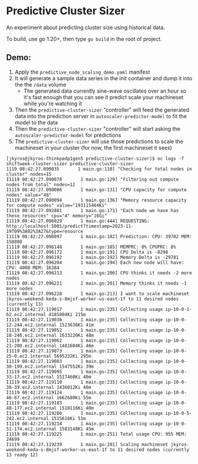 # Predictive Cluster Sizer

An experiment about predicting cluster size using historical data.

To build, use go 1.20+, then type `go build` in the root of project.

## Demo:

1. Apply the `predictive_node_scaling_demo.yaml` manifest
2. It will generate a sample data series in the init container and dump it into the the `/data` volume
    - The generated data currently sine-wave oscillates over an hour so it's fast enough that you can see it predict scale your machineset while you're watching it
3. Then the `predictive-cluster-sizer` "controller" will feed the generated data into the prediction server in `autoscaler-predictor-model` to fit the model to the data
4. Then the `predictive-cluster-sizer` "controller" will start asking the `autoscaler-predictor-model` for predictions
5. The `predictive-cluster-sizer` will use those predictions to scale the machineset in your cluster (for now, the first machineset it sees) 

```
[jkyros@jkyros-thinkpadp1gen5 predictive-cluster-sizer]$ oc logs -f shiftweek-cluster-sizer predictive-cluster-sizer
1119 08:42:27.090035       1 main.go:110] "Checking for total nodes in cluster" nodes=15
I1119 08:42:27.090078       1 main.go:129] "Filtering out compute nodes from total" nodes=12
I1119 08:42:27.090086       1 main.go:131] "CPU capacity for compute nodes" value="48"
I1119 08:42:27.090094       1 main.go:136] "Memory resource capacity for compute nodes" value="193115464Ki"
I1119 08:42:27.092881       1 main.go:171] "Each node we have has these resources" cpu="4" memory="16Gi"
I1119 08:42:27.096029       1 main.go:444] REQUESTING: http://localhost:5001/predict?timestamp=2023-11-19T09%3A02%3A27&type=resource
I1119 08:42:27.096097       1 main.go:182] Prediction: CPU: 39702 MEM: 158808
I1119 08:42:27.096148       1 main.go:185] MEMPRC: 0% CPUPRC: 0%	
I1119 08:42:27.096172       1 main.go:191] CPU Delta is -8298
I1119 08:42:27.096192       1 main.go:192] Memory Delta is -29781
I1119 08:42:27.096204       1 main.go:194] Each new node will have: CPU: 4000 MEM: 16384
I1119 08:42:27.096213       1 main.go:200] CPU thinks it needs -2 more nodes 
I1119 08:42:27.096221       1 main.go:201] Memory thinks it needs -1 more nodes
I1119 08:42:27.096228       1 main.go:213] I want to scale machineset jkyros-weekend-keda-s-8mjsf-worker-us-east-1f to 11 desired nodes (currently 13)
I1119 08:42:27.119017       1 main.go:235] Collecting usage ip-10-0-1-62.ec2.internal 4185804Ki 215m
I1119 08:42:27.119036       1 main.go:235] Collecting usage ip-10-0-12-244.ec2.internal 1523636Ki 41m
I1119 08:42:27.119052       1 main.go:235] Collecting usage ip-10-0-18-246.ec2.internal 1633220Ki 48m
I1119 08:42:27.119062       1 main.go:235] Collecting usage ip-10-0-21-208.ec2.internal 1481604Ki 46m
I1119 08:42:27.119073       1 main.go:235] Collecting usage ip-10-0-25-0.ec2.internal 5695232Ki 295m
I1119 08:42:27.119083       1 main.go:235] Collecting usage ip-10-0-30-199.ec2.internal 1547552Ki 39m
I1119 08:42:27.119095       1 main.go:235] Collecting usage ip-10-0-33-17.ec2.internal 1517460Ki 40m
I1119 08:42:27.119110       1 main.go:235] Collecting usage ip-10-0-38-39.ec2.internal 1436012Ki 40m
I1119 08:42:27.119124       1 main.go:235] Collecting usage ip-10-0-46-87.ec2.internal 1662680Ki 55m
I1119 08:42:27.119183       1 main.go:235] Collecting usage ip-10-0-48-177.ec2.internal 1510116Ki 40m
I1119 08:42:27.119200       1 main.go:235] Collecting usage ip-10-0-5-242.ec2.internal 1515616Ki 51m
I1119 08:42:27.119214       1 main.go:235] Collecting usage ip-10-0-51-174.ec2.internal 1583148Ki 45m
I1119 08:42:27.119225       1 main.go:251] Total usage CPU: 955 MEM: 24699
I1119 08:42:27.119239       1 main.go:281] Scaling machineset jkyros-weekend-keda-s-8mjsf-worker-us-east-1f to 11 desired nodes (currently 13 ready 12)

```
